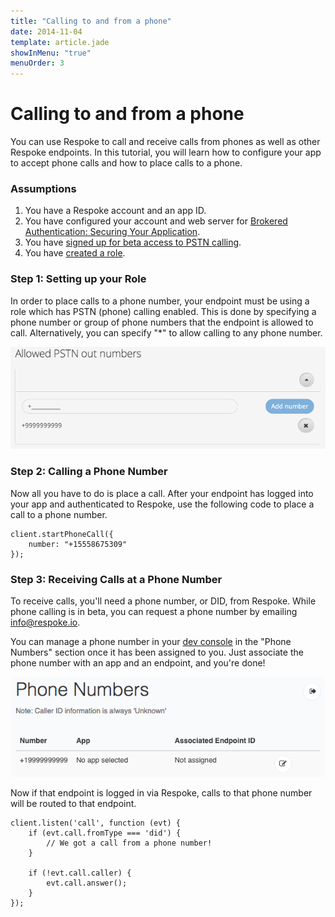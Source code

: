 ```yaml
---
title: "Calling to and from a phone"
date: 2014-11-04
template: article.jade
showInMenu: "true"
menuOrder: 3
---
```


# Calling to and from a phone

You can use Respoke to call and receive calls from phones as well as other Respoke endpoints. In this tutorial, you will learn how to configure your app to accept phone calls and how to place calls to a phone.

### Assumptions

1. You have a Respoke account and an app ID.
2. You have configured your account and web server for [Brokered Authentication: Securing Your Application](/tutorials/brokered-auth.html).
3. You have [signed up for beta access to PSTN calling](http://community.respoke.io/t/sign-up-now-for-our-pstn-beta/65).
4. You have [created a role](/tutorials/roles-and-permissions.html).


### Step 1: Setting up your Role

In order to place calls to a phone number, your endpoint must be using a role which has PSTN (phone) calling enabled. This is done by specifying a phone number or group of phone numbers that the endpoint is allowed to call. Alternatively, you can specify "*" to allow calling to any phone number.

[![enable phone calling](enable-phone-calling.png)](enable-phone-calling.png)

### Step 2: Calling a Phone Number

Now all you have to do is place a call. After your endpoint has logged into your app and authenticated to Respoke, use the following code to place a call to a phone number.

    client.startPhoneCall({
        number: "+15558675309"
    });

### Step 3: Receiving Calls at a Phone Number

To receive calls, you'll need a phone number, or DID, from Respoke. While phone calling is in beta, you can request a phone number by emailing [info@respoke.io](mailto:info@respoke.io).

You can manage a phone number in your [dev console](https://portal.respoke.io/) in the "Phone Numbers" section once it has been assigned to you. Just associate the phone number with an app and an endpoint, and you're done!

[![configure a phone number](configure-phone-number.png)](configure-phone-number.png)

Now if that endpoint is logged in via Respoke, calls to that phone number will be routed to that endpoint.

    client.listen('call', function (evt) {
        if (evt.call.fromType === 'did') {
            // We got a call from a phone number!
        }

        if (!evt.call.caller) {
            evt.call.answer();
        }
    });
